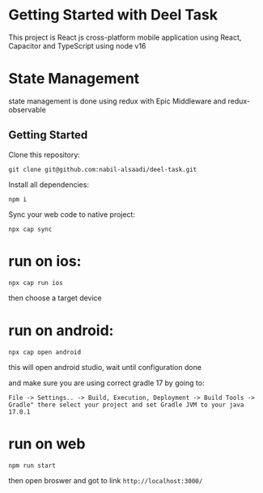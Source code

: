 # Getting Started with Deel Task

This project is React js cross-platform mobile application using React, Capacitor and TypeScript using node v16

# State Management
state management is done using redux with Epic Middleware and redux-observable


## Getting Started

Clone this repository:

```git clone git@github.com:nabil-alsaadi/deel-task.git```

Install all dependencies:

```npm i```

Sync your web code to native project:

```npx cap sync```

# run on ios:

```npx cap run ios```

then choose a target device


# run on android:

```npx cap open android```

this will open android studio, wait until configuration done 

and make sure you are using correct gradle 17 by going to:

```File -> Settings.. -> Build, Execution, Deployment -> Build Tools -> Gradle" there select your project and set Gradle JVM to your java 17.0.1```

# run on web 
```npm run start```

then open broswer and got to link ```http://localhost:3000/```
